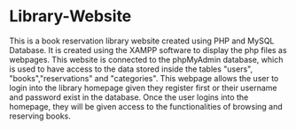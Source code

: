 # Library-Website
This is a book reservation library website created using PHP and MySQL Database. It is created using the XAMPP software to display the php files as webpages. This website is connected to the phpMyAdmin database, which is used to have access to the data stored inside the tables "users", "books","reservations" and "categories". This webpage allows the user to login into the library homepage given they register first or their username and password exist in the database. Once the user logins into the homepage, they will be given access to the functionalities of browsing and reserving books.

